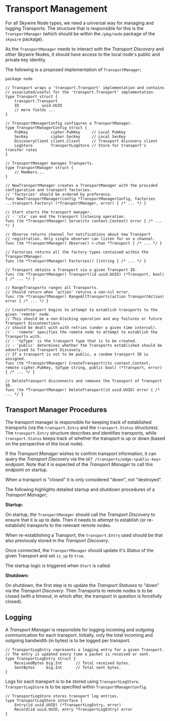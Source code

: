 # Transport Management

For all Skywire Node types, we need a universal way for managing and logging Transports. The structure that is responsible for this is the `TransportManager` (which should be within the `/pkg/node` package of the `skywire` package).

As the `TransportManager` needs to interact with the *Transport Discovery* and other Skywire Nodes, it should have access to the local node's public and private key identity.

The following is a proposed implementation of `TransportManager`;

```golang
package node

// Transport wraps a 'transport.Transport' implementation and contains 
// associated/useful for the 'transport.Transport' implementation.
type Transport struct {
    transport.Transport
    ID          uuid.UUID
    // more fields ...
}

// TransportManagerConfig configures a TransportManager.
type TransportManagerConfig struct {
	PubKey          cipher.PubKey     // Local PubKey
	SecKey          cipher.SecKey     // Local SecKey
	DiscoveryClient client.Client     // Transport discovery client
	LogStore        TransportLogStore // Store for transport's transfer rates
}

// TransportManager manages Transports.
type TransportManager struct {
    // Members...
}

// NewTransportManager creates a TransportManager with the provided configuration and transport factories.
// 'factories' should be ordered by preference.
func NewTransportManager(config *TransportManagerConfig, factories ...transport.Factory) (*TransportManager, error) { /* ... */ }

// Start starts the transport manager.
// - 'ctx' can end the transport listening operation.
func (tm *TransportManager) Serve(ctx context.Context) error { /* ... */ }

// Observe returns channel for notifications about new Transport
// registration. Only single observer can listen for on a channel.
func (tm *TransportManager) Observe() <-chan *Transport { /* ... */ }

// Factories returns all the factory types contained within the TransportManager.
func (tm *TransportManager) Factories() []string { /* ... */ }

// Transport obtains a Transport via a given Transport ID.
func (tm *TransportManager) Transport(id uuid.UUID) (*Transport, bool) { /* ... */ }

// RangeTransports ranges all Transports.
// Should return when 'action' returns a non-nil error.
func (tm *TransportManager) RangeAllTransports(action TransportAction) error { /* ... */ }

// CreateTransport begins to attempt to establish transports to the given 'remote' node.
// This should be a non-blocking operation and any failures or future Transport disconnections
// should be dealt with with retries (under a given time interval).
// - 'remote' specifies the remote node to attempt to establish the Transports with.
// - 'tpType' is the transport type that is to be created.
// - 'public' determines whether the Transports established should be advertised to Transport Discovery.
// If a transport is not to be public, a random transport ID is assigned.
func (tm *TransportManager) CreateTransport(ctx context.Context, remote cipher.PubKey, tpType string, public bool) (*Transport, error) { /* ... */ }

// DeleteTransport disconnects and removes the Transport of Transport ID.
func (tm *TransportManager) DeleteTransport(id uuid.UUID) error { /* ... */ }
```

## Transport Manager Procedures

The transport manager is responsible for keeping track of established transports (via the `transport.Entry` and the `transport.Status` structures). The `transport.Entry` structure describes and identifies transports, while `transport.Status` keeps track of whether the transport is up or down (based on the perspective of the local node).

If the *Transport Manager* wishes to confirm transport information, it can query the *Transport Discovery* via the `GET /transports/edge:<public-key>` endpoint. Note that it is expected of the *Transport Manager* to call this endpoint on startup.

When a transport is "closed" it is only considered "down", not "destroyed".

The following highlights detailed startup and shutdown procedures of a *Transport Manager*;

**Startup:**

On startup, the `TransportManager` should call the *Transport Discovery* to ensure that it is up to date. Then it needs to attempt to establish (or re-establish) transports to the relevant remote nodes.

When re-establishing a Transport, the `transport.Entry` used should be that also previously stored in the *Transport Discovery*.

Once connected, the `TransportManager` should update it's *Status* of the given Transport and set `is_up` to `true`.

The startup logic is triggered when `Start` is called.

**Shutdown:**

On shutdown, the first step is to update the *Transport Statuses* to "down" via the *Transport Discovery*. Then Transports to remote nodes is to be closed (with a timeout, in which after, the transport in question is forcefully closed).

## Logging

A *Transport Manager* is responsible for logging incoming and outgoing communication for each transport. Initially, only the total incoming and outgoing bandwidth (in bytes) is to be logged per transport.

```golang
// TransportLogEntry represents a logging entry for a given Transport.
// The entry is updated every time a packet is received or sent.
type TransportLogEntry struct {
    ReceivedBytes big.Int      // Total received bytes.
    SentBytes     big.Int      // Total sent bytes.
}
```

Logs for each transport is to be stored using `TransportLogStore`. `TransportLogStore` is to be specified within `TransportManagerConfig`.

```golang
// TransportLogStore stores transport log entries.
type TransportLogStore interface {
	Entry(id uuid.UUID) (*TransportLogEntry, error)
	Record(id uuid.UUID, entry *TransportLogEntry) error
}
```
